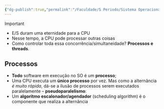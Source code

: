 ```yaml
---
{"dg-publish":true,"permalink":"/Faculdade/5 Periodo/Sistema Operacionais/Sub-Notes/Processos/","created":"2024-08-01T08:20:49.682-03:00"}
---
```



> [!important] 
> - E/S duram uma eternidade para a CPU
> - Nesse tempo, a CPU pode processar outras coisas
> - Como controlar toda essa concorrência/simultaneidade? **Processos e threads**.

## Processos
- **Todo** software em execução no SO é um **processo**;
- Uma CPU executa um **único processo** por vez. Mas como a alternância *é muito rápida*, dá-se a ilusão de processos serem executados paralelamente – **pseudoparalelismo**:
- Um **algoritmo escalonador/agendador** (scheduling algorithm) é o componente que realiza a alternância